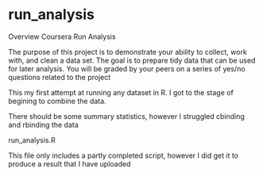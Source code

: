 run_analysis
============

Overview Coursera Run Analysis

The purpose of this project is to demonstrate your ability to collect, work with, and clean a data set. The goal is to prepare tidy data that can be used for later analysis. You will be graded by your peers on a series of yes/no questions related to the project

This my first attempt at running any dataset in R. I got to the stage of begining to combine the data.

There should be some summary statistics, however I struggled cbinding and rbinding the data

run_analysis.R

This file only includes a partly completed script, however I did get it to produce a result that I have uploaded
